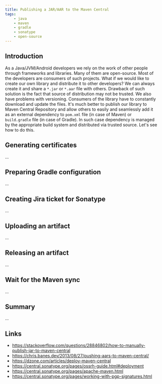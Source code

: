 ```yaml
---
title: Publishing a JAR/AAR to the Maven Central
tags:
    - java
    - maven
    - gradle
    - sonatype
    - open-source
---
```


## Introduction

As a Java/JVM/Android developers we rely on the work of other people through frameworks and libraries. Many of them are open-source. Most of the developers are consumers of such projects. What if we would like to create our own library and distribute it to other developers? We can always create it and share a `*.jar` or `*.aar` file with others. Drawback of such solution is the fact that source of distribution may not be trusted. We also have problems with versioning. Consumers of the library have to constantly download and update the files. It's much better to publish our library to Maven Central Repository and allow others to easily and seamlessly add it as an external dependency to `pom.xml` file (in case of Maven) or `build.gradle` file (in case of Gradle). In such case dependency is managed by the appropriate build system and distributed via trusted source. Let's see how to do this.

## Generating certificates

...

## Preparing Gradle configuration

...

## Creating Jira ticket for Sonatype

...

## Uploading an artifact

...

## Releasing an artifact

...

## Wait for the Maven sync

...

## Summary

...

## Links
- https://stackoverflow.com/questions/28846802/how-to-manually-publish-jar-to-maven-central
- https://chris.banes.dev/2013/08/27/pushing-aars-to-maven-central/
- https://dzone.com/articles/deploy-maven-central
- https://central.sonatype.org/pages/ossrh-guide.html#deployment
- https://central.sonatype.org/pages/apache-maven.html
- https://central.sonatype.org/pages/working-with-pgp-signatures.html
